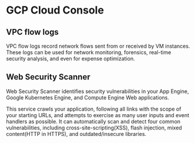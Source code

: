 # GCP Cloud Console

## VPC flow logs

VPC flow logs record network flows sent from or received by VM instances. These logs can be used for network monitoring, forensics,
real-time security analysis, and even for expense optimization.

## Web Security Scanner

Web Security Scanner identifies security vulnerabilities in your App Engine, Google Kubernetes Engine, and Compute Engine Web applications.

This service crawls your application, following all links with the scope of your starting URLs, and attempts to exercise as many user inputs and event handlers as possible. It can automatically scan and detect four common vulnerabilities, including cross-site-scripting(XSS), flash injection, mixed content(HTTP in HTTPS), and outdated/insecure libraries.

